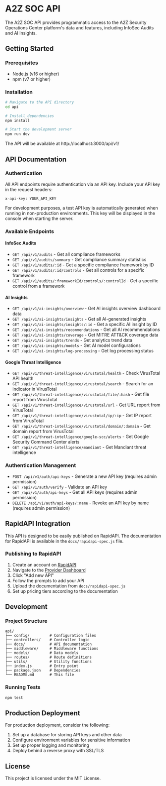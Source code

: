 # A2Z SOC API

The A2Z SOC API provides programmatic access to the A2Z Security Operations Center platform's data and features, including InfoSec Audits and AI Insights.

## Getting Started

### Prerequisites

- Node.js (v16 or higher)
- npm (v7 or higher)

### Installation

```bash
# Navigate to the API directory
cd api

# Install dependencies
npm install

# Start the development server
npm run dev
```

The API will be available at http://localhost:3000/api/v1/

## API Documentation

### Authentication

All API endpoints require authentication via an API key. Include your API key in the request headers:

```
x-api-key: YOUR_API_KEY
```

For development purposes, a test API key is automatically generated when running in non-production environments. This key will be displayed in the console when starting the server.

### Available Endpoints

#### InfoSec Audits

- `GET /api/v1/audits` - Get all compliance frameworks
- `GET /api/v1/audits/summary` - Get compliance summary statistics
- `GET /api/v1/audits/:id` - Get a specific compliance framework by ID
- `GET /api/v1/audits/:id/controls` - Get all controls for a specific framework
- `GET /api/v1/audits/:frameworkId/controls/:controlId` - Get a specific control from a framework

#### AI Insights

- `GET /api/v1/ai-insights/overview` - Get AI insights overview dashboard data
- `GET /api/v1/ai-insights/insights` - Get all AI-generated insights
- `GET /api/v1/ai-insights/insights/:id` - Get a specific AI insight by ID
- `GET /api/v1/ai-insights/recommendations` - Get all AI recommendations
- `GET /api/v1/ai-insights/coverage` - Get MITRE ATT&CK coverage data
- `GET /api/v1/ai-insights/trends` - Get analytics trend data
- `GET /api/v1/ai-insights/models` - Get AI model configurations
- `GET /api/v1/ai-insights/log-processing` - Get log processing status

#### Google Threat Intelligence

- `GET /api/v1/threat-intelligence/virustotal/health` - Check VirusTotal API health
- `GET /api/v1/threat-intelligence/virustotal/search` - Search for an indicator in VirusTotal
- `GET /api/v1/threat-intelligence/virustotal/file/:hash` - Get file report from VirusTotal
- `GET /api/v1/threat-intelligence/virustotal/url` - Get URL report from VirusTotal
- `GET /api/v1/threat-intelligence/virustotal/ip/:ip` - Get IP report from VirusTotal
- `GET /api/v1/threat-intelligence/virustotal/domain/:domain` - Get domain report from VirusTotal
- `GET /api/v1/threat-intelligence/google-scc/alerts` - Get Google Security Command Center alerts
- `GET /api/v1/threat-intelligence/mandiant` - Get Mandiant threat intelligence

### Authentication Management

- `POST /api/v1/auth/api-keys` - Generate a new API key (requires admin permission)
- `GET /api/v1/auth/verify` - Validate an API key
- `GET /api/v1/auth/api-keys` - Get all API keys (requires admin permission)
- `DELETE /api/v1/auth/api-keys/:name` - Revoke an API key by name (requires admin permission)

## RapidAPI Integration

This API is designed to be easily published on RapidAPI. The documentation for RapidAPI is available in the `docs/rapidapi-spec.js` file.

### Publishing to RapidAPI

1. Create an account on [RapidAPI](https://rapidapi.com/)
2. Navigate to the [Provider Dashboard](https://rapidapi.com/provider)
3. Click "Add new API"
4. Follow the prompts to add your API
5. Upload the documentation from `docs/rapidapi-spec.js`
6. Set up pricing tiers according to the documentation

## Development

### Project Structure

```
api/
├── config/         # Configuration files
├── controllers/    # Controller logic
├── docs/           # API documentation
├── middleware/     # Middleware functions
├── models/         # Data models
├── routes/         # Route definitions
├── utils/          # Utility functions
├── index.js        # Entry point
├── package.json    # Dependencies
└── README.md       # This file
```

### Running Tests

```bash
npm test
```

## Production Deployment

For production deployment, consider the following:

1. Set up a database for storing API keys and other data
2. Configure environment variables for sensitive information
3. Set up proper logging and monitoring
4. Deploy behind a reverse proxy with SSL/TLS

## License

This project is licensed under the MIT License. 